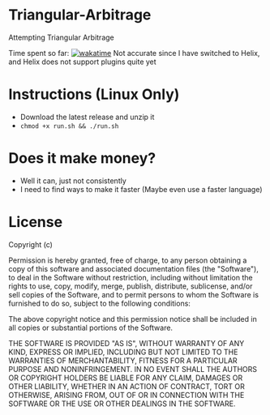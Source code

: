 # Triangular-Arbitrage
Attempting Triangular Arbitrage

Time spent so far: 
[![wakatime](https://wakatime.com/badge/github/LegitCamper/Triangular-Arbitrage.svg)](https://wakatime.com/badge/github/LegitCamper/Triangular-Arbitrage) Not accurate since I have switched to Helix,
and Helix does not support plugins quite yet

# Instructions (Linux Only)
- Download the latest release and unzip it
- `chmod +x run.sh && ./run.sh`

# Does it make money?
- Well it can, just not consistently
- I need to find ways to make it faster (Maybe even use a faster language)

# License

Copyright (c) <year> <copyright holders>

Permission is hereby granted, free of charge, to any person obtaining a copy
of this software and associated documentation files (the "Software"), to deal
in the Software without restriction, including without limitation the rights
to use, copy, modify, merge, publish, distribute, sublicense, and/or sell
copies of the Software, and to permit persons to whom the Software is
furnished to do so, subject to the following conditions:

The above copyright notice and this permission notice shall be included in all
copies or substantial portions of the Software.

THE SOFTWARE IS PROVIDED "AS IS", WITHOUT WARRANTY OF ANY KIND, EXPRESS OR
IMPLIED, INCLUDING BUT NOT LIMITED TO THE WARRANTIES OF MERCHANTABILITY,
FITNESS FOR A PARTICULAR PURPOSE AND NONINFRINGEMENT. IN NO EVENT SHALL THE
AUTHORS OR COPYRIGHT HOLDERS BE LIABLE FOR ANY CLAIM, DAMAGES OR OTHER
LIABILITY, WHETHER IN AN ACTION OF CONTRACT, TORT OR OTHERWISE, ARISING FROM,
OUT OF OR IN CONNECTION WITH THE SOFTWARE OR THE USE OR OTHER DEALINGS IN THE
SOFTWARE.

